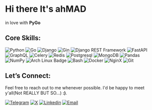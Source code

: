# Hi there It's ____ahMAD____

in love with **PyGo**

## Core Skills:

![Python](https://img.shields.io/badge/Python-3776AB.svg?style=for-the-badge&logo=Python&logoColor=white)
![Go](https://img.shields.io/badge/go-%2300ADD8.svg?style=for-the-badge&logo=go&logoColor=white)
![Django](https://img.shields.io/badge/Django-092E20.svg?style=for-the-badge&logo=Django&logoColor=white)
![Gin](https://img.shields.io/badge/Gin-008ECF.svg?style=for-the-badge&logo=Gin&logoColor=white)
![Django REST Framework](https://img.shields.io/badge/DJANGO-REST-ff1709?style=for-the-badge&logo=django&logoColor=white&color=ff1709&labelColor=gray)
![FastAPI](https://img.shields.io/badge/FastAPI-009688.svg?style=for-the-badge&logo=FastAPI&logoColor=white)
![GraphQL](https://img.shields.io/badge/GraphQL-E10098?logo=graphql&logoColor=fff&style=for-the-badge)
![Celery](https://img.shields.io/badge/Celery-37814A.svg?style=for-the-badge&logo=Celery&logoColor=white)
![Redis](https://img.shields.io/badge/Redis-FF4438.svg?style=for-the-badge&logo=Redis&logoColor=white)
![Postgresql](https://img.shields.io/badge/PostgreSQL-4169E1.svg?style=for-the-badge&logo=PostgreSQL&logoColor=white)
![MongoDB](https://img.shields.io/badge/MongoDB-47A248?logo=mongodb&logoColor=fff&style=for-the-badge)
![Pandas](https://img.shields.io/badge/pandas-150458.svg?style=for-the-badge&logo=pandas&logoColor=white)
![NumPy](https://img.shields.io/badge/NumPy-013243.svg?style=for-the-badge&logo=NumPy&logoColor=white)
![Arch Linux Badge](https://img.shields.io/badge/Arch%20Linux-1793D1?logo=archlinux&logoColor=fff&style=for-the-badge)
![Bash](https://img.shields.io/badge/GNU%20Bash-4EAA25.svg?style=for-the-badge&logo=GNU-Bash&logoColor=white)
![Docker](https://img.shields.io/badge/Docker-2496ED?logo=docker&logoColor=fff&style=for-the-badge)
![NginX](https://img.shields.io/badge/NGINX-009639.svg?style=for-the-badge&logo=NGINX&logoColor=white)
![Git](https://img.shields.io/badge/Git-F05032?logo=git&logoColor=fff&style=for-the-badge)

## Let’s Connect:
Feel free to reach out to me whenever possible. I'd be happy to meet y'all(Not REALLY BUT SO...) __:)__.


[![Telegram](https://img.shields.io/badge/Telegram-26A5E4.svg?style=for-the-badge&logo=Telegram&logoColor=white)](https://t.me/madassandd)
[![X](https://img.shields.io/badge/X-000?logo=x&logoColor=fff&style=for-the-badge)](https://x.com/madassandd)
[![Linkedin](https://img.shields.io/badge/LinkedIn-0077B5?style=for-the-badge&logo=linkedin&logoColor=white)](http://linkedin.com/in/ahmad-assadi-847752361)
[![Email](https://img.shields.io/badge/Gmail-EA4335?logo=gmail&logoColor=fff&style=for-the-badge)](mailto:ahmadasadihengami@gmail.com)




